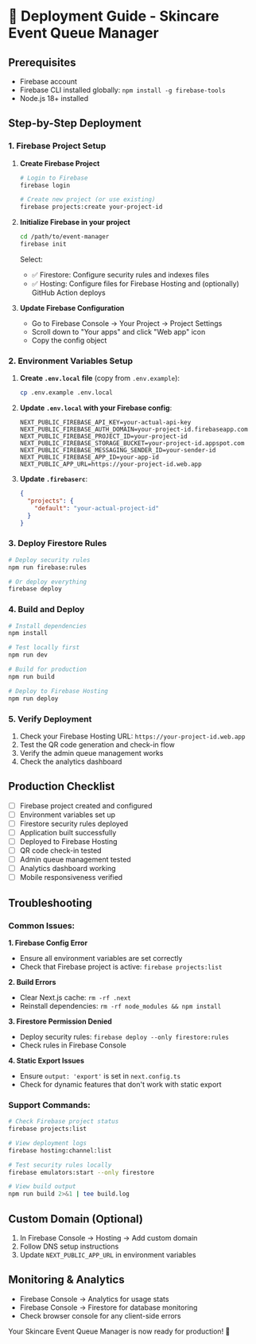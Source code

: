 # 🚀 Deployment Guide - Skincare Event Queue Manager

## Prerequisites
- Firebase account
- Firebase CLI installed globally: `npm install -g firebase-tools`
- Node.js 18+ installed

## Step-by-Step Deployment

### 1. Firebase Project Setup

1. **Create Firebase Project**
   ```bash
   # Login to Firebase
   firebase login
   
   # Create new project (or use existing)
   firebase projects:create your-project-id
   ```

2. **Initialize Firebase in your project**
   ```bash
   cd /path/to/event-manager
   firebase init
   ```
   
   Select:
   - ✅ Firestore: Configure security rules and indexes files
   - ✅ Hosting: Configure files for Firebase Hosting and (optionally) GitHub Action deploys

3. **Update Firebase Configuration**
   - Go to Firebase Console → Your Project → Project Settings
   - Scroll down to "Your apps" and click "Web app" icon
   - Copy the config object

### 2. Environment Variables Setup

1. **Create `.env.local` file** (copy from `.env.example`):
   ```bash
   cp .env.example .env.local
   ```

2. **Update `.env.local` with your Firebase config**:
   ```env
   NEXT_PUBLIC_FIREBASE_API_KEY=your-actual-api-key
   NEXT_PUBLIC_FIREBASE_AUTH_DOMAIN=your-project-id.firebaseapp.com
   NEXT_PUBLIC_FIREBASE_PROJECT_ID=your-project-id
   NEXT_PUBLIC_FIREBASE_STORAGE_BUCKET=your-project-id.appspot.com
   NEXT_PUBLIC_FIREBASE_MESSAGING_SENDER_ID=your-sender-id
   NEXT_PUBLIC_FIREBASE_APP_ID=your-app-id
   NEXT_PUBLIC_APP_URL=https://your-project-id.web.app
   ```

3. **Update `.firebaserc`**:
   ```json
   {
     "projects": {
       "default": "your-actual-project-id"
     }
   }
   ```

### 3. Deploy Firestore Rules

```bash
# Deploy security rules
npm run firebase:rules

# Or deploy everything
firebase deploy
```

### 4. Build and Deploy

```bash
# Install dependencies
npm install

# Test locally first
npm run dev

# Build for production
npm run build

# Deploy to Firebase Hosting
npm run deploy
```

### 5. Verify Deployment

1. Check your Firebase Hosting URL: `https://your-project-id.web.app`
2. Test the QR code generation and check-in flow
3. Verify the admin queue management works
4. Check the analytics dashboard

## Production Checklist

- [ ] Firebase project created and configured
- [ ] Environment variables set up
- [ ] Firestore security rules deployed
- [ ] Application built successfully
- [ ] Deployed to Firebase Hosting
- [ ] QR code check-in tested
- [ ] Admin queue management tested
- [ ] Analytics dashboard working
- [ ] Mobile responsiveness verified

## Troubleshooting

### Common Issues:

**1. Firebase Config Error**
- Ensure all environment variables are set correctly
- Check that Firebase project is active: `firebase projects:list`

**2. Build Errors**
- Clear Next.js cache: `rm -rf .next`
- Reinstall dependencies: `rm -rf node_modules && npm install`

**3. Firestore Permission Denied**
- Deploy security rules: `firebase deploy --only firestore:rules`
- Check rules in Firebase Console

**4. Static Export Issues**
- Ensure `output: 'export'` is set in `next.config.ts`
- Check for dynamic features that don't work with static export

### Support Commands:

```bash
# Check Firebase project status
firebase projects:list

# View deployment logs
firebase hosting:channel:list

# Test security rules locally
firebase emulators:start --only firestore

# View build output
npm run build 2>&1 | tee build.log
```

## Custom Domain (Optional)

1. In Firebase Console → Hosting → Add custom domain
2. Follow DNS setup instructions
3. Update `NEXT_PUBLIC_APP_URL` in environment variables

## Monitoring & Analytics

- Firebase Console → Analytics for usage stats
- Firebase Console → Firestore for database monitoring  
- Check browser console for any client-side errors

Your Skincare Event Queue Manager is now ready for production! 🎉

